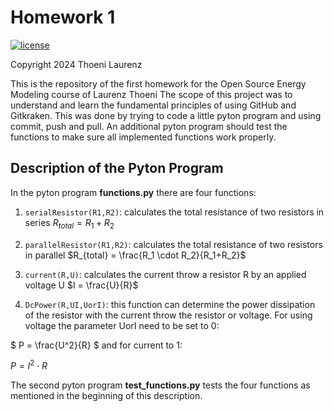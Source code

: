 # Homework 1
[![license](https://img.shields.io/badge/license-Apache%202.0-black)](https://github.com/laurth21/Homework1/blob/main/LICENSE)

Copyright 2024 Thoeni Laurenz 

This is the repository of the first homework for the Open Source Energy Modeling course of Laurenz Thoeni
The scope of this project was to understand and learn the fundamental principles of using GitHub and Gitkraken. 
This was done by trying to code a little pyton program and using commit, push and pull. An additional pyton 
program should test the functions to make sure all implemented functions work properly.   

## Description of the Pyton Program
In the pyton program **functions.py** there are four functions: 

1. `serialResistor(R1,R2)`: calculates the total resistance of two resistors in series $R_{total} = R_1 + R_2$

2. `parallelResistor(R1,R2)`: calculates the total resistance of two resistors in parallel $R_{total} = \frac{R_1 \cdot R_2}{R_1+R_2}$
3. `current(R,U)`: calculates the current throw a resistor R by an applied voltage U $I = \frac{U}{R}$
4. `DcPower(R,UI,UorI)`: this function can determine the  power dissipation of the resistor with the current throw the 
resistor or voltage. For using voltage the parameter UorI need to be set to 0:

$ P = \frac{U^2}{R} $ 
and for current to 1: 

$P = I^2 \cdot R$ 

The second pyton program **test_functions.py** tests the four functions as mentioned in the beginning of this description.

